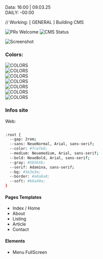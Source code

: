 Data: 16:00  | 09.03.25  
DAILY: -00:00
 
// Working: [ GENERAL ] Building CMS

![PRs Welcome](https://img.shields.io/badge/Building_Status-96%25-brightgreen)
![CMS Status](https://img.shields.∫io/badge/CMS-Progressing-brightgreen.svg?color=informational)

  
![Screenshot](./cover.png)


### Colors:
![COLORS](https://img.shields.io/badge/----black:-%235d3136-%235d3136)  
![COLORS](https://img.shields.io/badge/----black:-%237c5658-%237c5658)  
![COLORS](https://img.shields.io/badge/----black:-%23d8bfc0-%23d8bfc0)  
![COLORS](https://img.shields.io/badge/----black:-%23f9ecdf-%23f9ecdf)  
![COLORS](https://img.shields.io/badge/----black:-%23ead5d6-%23ead5d6)  
![COLORS](https://img.shields.io/badge/----black:-%23ffffff-%23ffffff)  
![COLORS](https://img.shields.io/badge/----black:-%23000000-%23000000)  
###	 Infos site
Web:
```bash 

:root {
  --gap: 2rem;
  --sans: NeueNormal, Arial, sans-serif;
  --color: #fcefe0;
  --medium: Neuemedium, Arial, sans-serif;
  --bold: NeueBold, Arial, sans-serif;
  --gray: #5b5b5b;
  --serif: Adamina, sans-serif;
  --bg: #3e3e3e;
  --border: #a8a8a8;
  --soft: #b6a49a;
}
```

#### Pages Templates
<ul>
	<li>Index / Home</li>
	<li>About</li>
	<li>Listing</li>
	<li>Article</li>
	<li>Contact</li>
</ul>


#### Elements
<ul>
	<li>Menu FullScreen</li>
</ul>